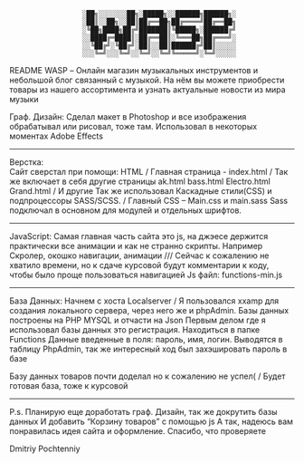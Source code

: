 
                      ░██╗░░░░░░░██╗░█████╗░░██████╗██████╗░
                      ░██║░░██╗░░██║██╔══██╗██╔════╝██╔══██╗   
                      ░╚██╗████╗██╔╝███████║╚█████╗░██████╔╝
                      ░░████╔═████║░██╔══██║░╚═══██╗██╔═══╝░
                      ░░╚██╔╝░╚██╔╝░██║░░██║██████╔╝██║░░░░░
                      ░░░╚═╝░░░╚═╝░░╚═╝░░╚═╝╚═════╝░╚═╝░░░░░


README
WASP –  Онлайн магазин музыкальных инструментов и небольшой блог связанный с музыкой.
На нём вы можете приобрести товары из нашего ассортимента и узнать актуальные новости из мира музыки

Граф. Дизайн:
Сделал макет в Photoshop и все изображения обрабатывал или рисовал, тоже там.
Использовал в некоторых моментах Adobe Effects
________________________________________________________________________________________

Верстка:  
Сайт сверстал при помощи: HTML  / Главная страница - index.html 
                                                                / Так же включает в себя другие страницы ak.html
                                                                                                                                                 bass.html
                                                                                                                                                 Electro.html
                                                                                                                                                 Grand.html   / И другие
Так же использовал Каскадные стили(CSS) и подпроцессоры SASS/SCSS. /  Главный CSS – Main.css и main.sass
Sass подключал в основном для модулей и отдельных шрифтов. 
________________________________________________________________________________________

JavaScript:
Самая главная часть сайта это js, на джэесе держится практически все анимации и как не странно скрипты. Например Скролер, окошко навигации, анимации /// Сейчас к сожалению не хватило времени, но к сдаче курсовой будут комментарии к коду, чтобы было проще пользоваться навигацией
Js файл: functions-min.js
________________________________________________________________________________________

База Данных: 
Начнем с хоста Localserver / Я пользовался xxamp для создания локального сервера, через него же и phpAdmin.  Базы данных построены на PHP MYSQL и отчасти на Json
Первым делом где я использовал базы данных это регистрация. Находиться в папке Functions 
Данные введенные в поля: пароль, имя, логин. Выводятся в таблицу PhpAdmin, так же интересный ход был захэшировать пароль в базе

Базу данных товаров почти доделал но к сожалению не успел( / Будет готовая база, тоже к курсовой
_______________________________________________________________________________________

P.s. Планирую еще доработать граф. Дизайн, так же докрутить базы данных
И добавить “Корзину товаров” с помощью js
А так, надеюсь вам понравилась идея сайта и оформление.
Спасибо, что проверяете


Dmitriy Pochtenniy 



